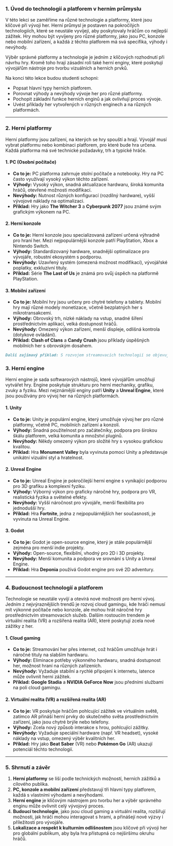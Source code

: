 ### 1. **Úvod do technologií a platforem v herním průmyslu**

V této lekci se zaměříme na různé technologie a platformy, které jsou klíčové při vývoji her. Herní průmysl je postaven na pokročilých technologiích, které se neustále vyvíjejí, aby poskytovaly hráčům co nejlepší zážitek. Hry mohou být vyvíjeny pro různé platformy, jako jsou PC, konzole nebo mobilní zařízení, a každá z těchto platforem má svá specifika, výhody i nevýhody.

Výběr správné platformy a technologie je jedním z klíčových rozhodnutí při návrhu hry. Kromě toho hrají zásadní roli také herní enginy, které poskytují vývojářům nástroje pro tvorbu vizuálních a herních prvků.

Na konci této lekce budou studenti schopni:
- Popsat hlavní typy herních platforem.
- Porovnat výhody a nevýhody vývoje her pro různé platformy.
- Pochopit základní funkce herních enginů a jak ovlivňují proces vývoje.
- Uvést příklady her vytvořených v různých enginech a na různých platformách.

---

### 2. **Herní platformy**

Herní platformy jsou zařízení, na kterých se hry spouští a hrají. Vývojář musí vybrat platformu nebo kombinaci platforem, pro které bude hra určena. Každá platforma má své technické požadavky, trh a typické hráče.

#### **1. PC (Osobní počítače)**
- **Co to je:** PC platforma zahrnuje stolní počítače a notebooky. Hry na PC často využívají vysoký výkon těchto zařízení.
- **Výhody:** Vysoký výkon, snadná aktualizace hardwaru, široká komunita hráčů, otevřené možnosti modifikací.
- **Nevýhody:** Nutnost různých konfigurací (rozdílný hardware), vyšší vývojové náklady na optimalizaci.
- **Příklad:** Hry jako **The Witcher 3** a **Cyberpunk 2077** jsou známé svým grafickým výkonem na PC.

#### **2. Herní konzole**
- **Co to je:** Herní konzole jsou specializovaná zařízení určená výhradně pro hraní her. Mezi nejpopulárnější konzole patří PlayStation, Xbox a Nintendo Switch.
- **Výhody:** Standardizovaný hardware, snadnější optimalizace pro vývojáře, robustní ekosystém s podporou.
- **Nevýhody:** Uzavřený systém (omezená možnost modifikací), vývojářské poplatky, exkluzivní tituly.
- **Příklad:** Série **The Last of Us** je známá pro svůj úspěch na platformě PlayStation.

#### **3. Mobilní zařízení**
- **Co to je:** Mobilní hry jsou určeny pro chytré telefony a tablety. Mobilní hry mají různé modely monetizace, včetně bezplatných her s mikrotransakcemi.
- **Výhody:** Obrovský trh, nízké náklady na vstup, snadné šíření prostřednictvím aplikací, velká dostupnost hráčů.
- **Nevýhody:** Omezený výkon zařízení, menší displeje, odlišná kontrola (dotykové ovládání).
- **Příklad:** **Clash of Clans** a **Candy Crush** jsou příklady úspěšných mobilních her s obrovským dosahem.

```markdown
Další zajímavý příklad: S rozvojem streamovacích technologií se objevují nové platformy, jako je **Google Stadia** nebo **NVIDIA GeForce Now**, které umožňují hraní her na jakémkoliv zařízení přes internet. Tyto platformy umožňují hrát hry bez nutnosti mít výkonný hardware, což rozšiřuje možnosti pro hráče na různých zařízeních. Tento trend je klíčový pro budoucnost herního průmyslu, zejména pro hráče v regionech, kde nejsou dostupná výkonná zařízení.
```

### 3. **Herní engine**

Herní engine je sada softwarových nástrojů, které vývojářům umožňují vytvářet hry. Engine poskytuje strukturu pro herní mechaniky, grafiku, zvuky a fyziku. Mezi nejznámější enginy patří **Unity** a **Unreal Engine**, které jsou používány pro vývoj her na různých platformách.

#### **1. Unity**
- **Co to je:** Unity je populární engine, který umožňuje vývoj her pro různé platformy, včetně PC, mobilních zařízení a konzolí.
- **Výhody:** Snadná použitelnost pro začátečníky, podpora pro širokou škálu platforem, velká komunita a množství pluginů.
- **Nevýhody:** Někdy omezený výkon pro složité hry s vysokou grafickou kvalitou.
- **Příklad:** Hra **Monument Valley** byla vyvinuta pomocí Unity a představuje unikátní vizuální styl a hratelnost.

#### **2. Unreal Engine**
- **Co to je:** Unreal Engine je pokročilejší herní engine s vynikající podporou pro 3D grafiku a komplexní fyziku.
- **Výhody:** Výborný výkon pro graficky náročné hry, podpora pro VR, realistická fyzika a světelné efekty.
- **Nevýhody:** Vyšší náročnost pro vývojáře, menší flexibilita pro jednodušší hry.
- **Příklad:** Hra **Fortnite**, jedna z nejpopulárnějších her současnosti, je vyvinuta na Unreal Engine.

#### **3. Godot**
- **Co to je:** Godot je open-source engine, který je stále populárnější zejména pro menší indie projekty.
- **Výhody:** Open-source, flexibilní, vhodný pro 2D i 3D projekty.
- **Nevýhody:** Menší komunita a podpora ve srovnání s Unity a Unreal Engine.
- **Příklad:** Hra **Deponia** používá Godot engine pro své 2D adventury.

---

### 4. **Budoucnost technologií a platforem**

Technologie se neustále vyvíjí a otevírá nové možnosti pro herní vývoj. Jedním z nejvýraznějších trendů je rozvoj cloud gamingu, kde hráči nemusí mít výkonné počítače nebo konzole, ale mohou hrát náročné hry prostřednictvím streamovacích služeb. Dalším rostoucím trendem je virtuální realita (VR) a rozšířená realita (AR), které poskytují zcela nové zážitky z her.

#### **1. Cloud gaming**
- **Co to je:** Streamování her přes internet, což hráčům umožňuje hrát i náročné tituly na slabším hardwaru.
- **Výhody:** Eliminace potřeby výkonného hardwaru, snadná dostupnost her, možnost hraní na různých zařízeních.
- **Nevýhody:** Vyžaduje stabilní a rychlé připojení k internetu, latence může ovlivnit herní zážitek.
- **Příklad:** **Google Stadia** a **NVIDIA GeForce Now** jsou předními službami na poli cloud gamingu.

#### **2. Virtuální realita (VR) a rozšířená realita (AR)**
- **Co to je:** VR poskytuje hráčům pohlcující zážitek ve virtuálním světě, zatímco AR přináší herní prvky do skutečného světa prostřednictvím zařízení, jako jsou chytré brýle nebo telefony.
- **Výhody:** Zcela nový způsob interakce s hrou, pohlcující zážitky.
- **Nevýhody:** Vyžaduje speciální hardware (např. VR headset), vysoké náklady na vstup, omezený výběr kvalitních her.
- **Příklad:** Hry jako **Beat Saber** (VR) nebo **Pokémon Go** (AR) ukazují potenciál těchto technologií.

---

### 5. **Shrnutí a závěr**

1. **Herní platformy** se liší podle technických možností, herních zážitků a cílového publika.
2. **PC, konzole a mobilní zařízení** představují tři hlavní typy platforem, každá s vlastními výhodami a nevýhodami.
3. **Herní engine** je klíčovým nástrojem pro tvorbu her a výběr správného enginu může ovlivnit celý vývojový proces.
4. **Budoucí technologie**, jako jsou cloud gaming a virtuální realita, rozšiřují možnosti, jak hráči mohou interagovat s hrami, a přinášejí nové výzvy i příležitosti pro vývojáře.
5. **Lokalizace a respekt k kulturním odlišnostem** jsou klíčové při vývoji her pro globální publikum, aby byla hra přístupná co nejširšímu okruhu hráčů.

